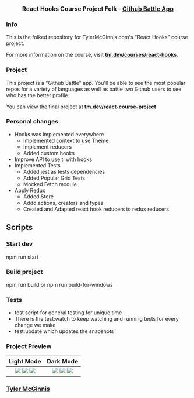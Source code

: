 <h3 align="center">React Hooks Course Project Folk - <a href="https://ui-github-battle.netlify.com/">Github Battle App</a></h3>

### Info

This is the folked repository for TylerMcGinnis.com's "React Hooks" course project. 

For more information on the course, visit __[tm.dev/courses/react-hooks](https://tm.dev/courses/react-hooks/)__.

### Project

This project is a "Github Battle" app. You'll be able to see the most popular repos for a variety of languages as well as battle two Github users to see who has the better profile.

You can view the final project at __[tm.dev/react-course-project](https://ui-github-battle.netlify.com/)__

### Personal changes
* Hooks was implemented everywhere
  * Implemented context to use Theme
  * Implement reducers
  * Added custom hooks
* Improve API to use ti with hooks
* Implemented Tests
  * Added jest as tests dependencies
  * Added Popular Grid Tests
  * Mocked Fetch module
* Apply Redux
  * Added Store
  * Addd actions, creators and types
  * Created and Adapted react hook reducers to redux reducers

## Scripts
### Start dev
npm run start

### Build project
npm run build
or
npm run build-for-windows

### Tests
* test script for general testing for unique time
* There is the test:watch to keep watching and running tests for every change we make
* test:update which updates the snapshots


### Project Preview

Light Mode          |  Dark Mode
:-------------------------:|:-------------------------:
![](https://user-images.githubusercontent.com/2933430/53439193-c39e1f00-39be-11e9-848f-d327f0ef5f53.png) ![](https://user-images.githubusercontent.com/2933430/53439196-c39e1f00-39be-11e9-875e-6f4aea52f099.png) ![](https://user-images.githubusercontent.com/2933430/53439197-c39e1f00-39be-11e9-8d17-d303692e5dd2.png) |  ![](https://user-images.githubusercontent.com/2933430/53439194-c39e1f00-39be-11e9-8302-dcea6dae726a.png) ![](https://user-images.githubusercontent.com/2933430/53439195-c39e1f00-39be-11e9-9d10-488311266460.png) ![](https://user-images.githubusercontent.com/2933430/53439198-c39e1f00-39be-11e9-8bb8-d12687113a2e.png)

### [Tyler McGinnis](https://twitter.com/tylermcginnis)
